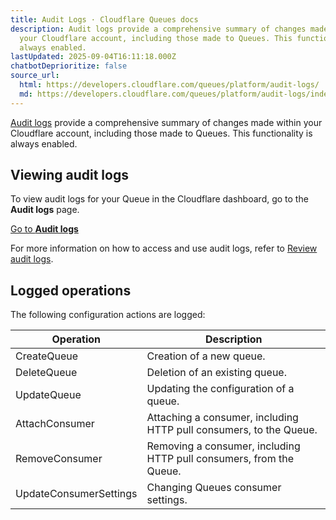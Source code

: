 ```yaml
---
title: Audit Logs · Cloudflare Queues docs
description: Audit logs provide a comprehensive summary of changes made within
  your Cloudflare account, including those made to Queues. This functionality is
  always enabled.
lastUpdated: 2025-09-04T16:11:18.000Z
chatbotDeprioritize: false
source_url:
  html: https://developers.cloudflare.com/queues/platform/audit-logs/
  md: https://developers.cloudflare.com/queues/platform/audit-logs/index.md
---
```


[Audit logs](https://developers.cloudflare.com/fundamentals/account/account-security/review-audit-logs/) provide a comprehensive summary of changes made within your Cloudflare account, including those made to Queues. This functionality is always enabled.

## Viewing audit logs

To view audit logs for your Queue in the Cloudflare dashboard, go to the **Audit logs** page.

[Go to **Audit logs**](https://dash.cloudflare.com/?to=/:account/audit-log)

For more information on how to access and use audit logs, refer to [Review audit logs](https://developers.cloudflare.com/fundamentals/account/account-security/review-audit-logs/).

## Logged operations

The following configuration actions are logged:

| Operation | Description |
| - | - |
| CreateQueue | Creation of a new queue. |
| DeleteQueue | Deletion of an existing queue. |
| UpdateQueue | Updating the configuration of a queue. |
| AttachConsumer | Attaching a consumer, including HTTP pull consumers, to the Queue. |
| RemoveConsumer | Removing a consumer, including HTTP pull consumers, from the Queue. |
| UpdateConsumerSettings | Changing Queues consumer settings. |
